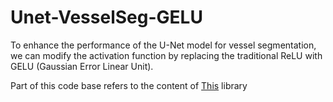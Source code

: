 # Unet-VesselSeg-GELU
To enhance the performance of the U-Net model for vessel segmentation, we can modify the activation function by replacing the traditional ReLU with GELU (Gaussian Error Linear Unit). 

Part of this code base refers to the content of [This](https://github.com/lee-zq/VesselSeg-Pytorch.git) library

